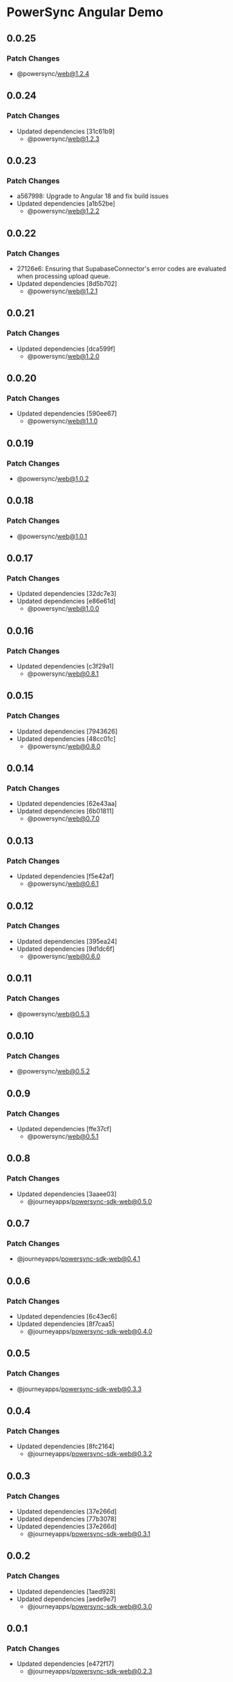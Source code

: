 # PowerSync Angular Demo

## 0.0.25

### Patch Changes

- @powersync/web@1.2.4

## 0.0.24

### Patch Changes

- Updated dependencies [31c61b9]
  - @powersync/web@1.2.3

## 0.0.23

### Patch Changes

- a567998: Upgrade to Angular 18 and fix build issues
- Updated dependencies [a1b52be]
  - @powersync/web@1.2.2

## 0.0.22

### Patch Changes

- 27126e6: Ensuring that SupabaseConnector's error codes are evaluated when processing upload queue.
- Updated dependencies [8d5b702]
  - @powersync/web@1.2.1

## 0.0.21

### Patch Changes

- Updated dependencies [dca599f]
  - @powersync/web@1.2.0

## 0.0.20

### Patch Changes

- Updated dependencies [590ee67]
  - @powersync/web@1.1.0

## 0.0.19

### Patch Changes

- @powersync/web@1.0.2

## 0.0.18

### Patch Changes

- @powersync/web@1.0.1

## 0.0.17

### Patch Changes

- Updated dependencies [32dc7e3]
- Updated dependencies [e86e61d]
  - @powersync/web@1.0.0

## 0.0.16

### Patch Changes

- Updated dependencies [c3f29a1]
  - @powersync/web@0.8.1

## 0.0.15

### Patch Changes

- Updated dependencies [7943626]
- Updated dependencies [48cc01c]
  - @powersync/web@0.8.0

## 0.0.14

### Patch Changes

- Updated dependencies [62e43aa]
- Updated dependencies [6b01811]
  - @powersync/web@0.7.0

## 0.0.13

### Patch Changes

- Updated dependencies [f5e42af]
  - @powersync/web@0.6.1

## 0.0.12

### Patch Changes

- Updated dependencies [395ea24]
- Updated dependencies [9d1dc6f]
  - @powersync/web@0.6.0

## 0.0.11

### Patch Changes

- @powersync/web@0.5.3

## 0.0.10

### Patch Changes

- @powersync/web@0.5.2

## 0.0.9

### Patch Changes

- Updated dependencies [ffe37cf]
  - @powersync/web@0.5.1

## 0.0.8

### Patch Changes

- Updated dependencies [3aaee03]
  - @journeyapps/powersync-sdk-web@0.5.0

## 0.0.7

### Patch Changes

- @journeyapps/powersync-sdk-web@0.4.1

## 0.0.6

### Patch Changes

- Updated dependencies [6c43ec6]
- Updated dependencies [8f7caa5]
  - @journeyapps/powersync-sdk-web@0.4.0

## 0.0.5

### Patch Changes

- @journeyapps/powersync-sdk-web@0.3.3

## 0.0.4

### Patch Changes

- Updated dependencies [8fc2164]
  - @journeyapps/powersync-sdk-web@0.3.2

## 0.0.3

### Patch Changes

- Updated dependencies [37e266d]
- Updated dependencies [77b3078]
- Updated dependencies [37e266d]
  - @journeyapps/powersync-sdk-web@0.3.1

## 0.0.2

### Patch Changes

- Updated dependencies [1aed928]
- Updated dependencies [aede9e7]
  - @journeyapps/powersync-sdk-web@0.3.0

## 0.0.1

### Patch Changes

- Updated dependencies [e472f17]
  - @journeyapps/powersync-sdk-web@0.2.3
